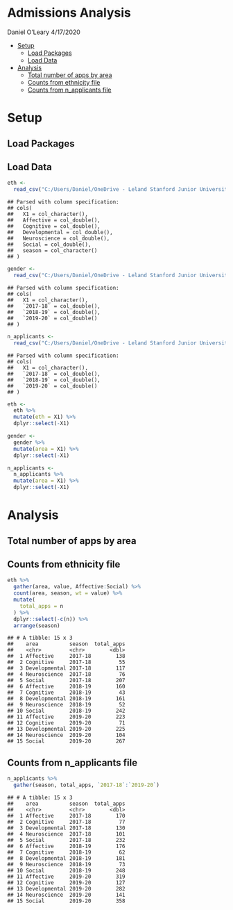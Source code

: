 Admissions Analysis
================
Daniel O’Leary
4/17/2020

  - [Setup](#setup)
      - [Load Packages](#load-packages)
      - [Load Data](#load-data)
  - [Analysis](#analysis)
      - [Total number of apps by area](#total-number-of-apps-by-area)
      - [Counts from ethnicity file](#counts-from-ethnicity-file)
      - [Counts from n\_applicants file](#counts-from-n_applicants-file)

# Setup

## Load Packages

## Load Data

``` r
eth <- 
  read_csv("C:/Users/Daniel/OneDrive - Leland Stanford Junior University/dc/applicant_analysis/applicant_analysis/results/eth_summaries.csv") 
```

    ## Parsed with column specification:
    ## cols(
    ##   X1 = col_character(),
    ##   Affective = col_double(),
    ##   Cognitive = col_double(),
    ##   Developmental = col_double(),
    ##   Neuroscience = col_double(),
    ##   Social = col_double(),
    ##   season = col_character()
    ## )

``` r
gender <- 
  read_csv("C:/Users/Daniel/OneDrive - Leland Stanford Junior University/dc/applicant_analysis/applicant_analysis/results/gender.csv") 
```

    ## Parsed with column specification:
    ## cols(
    ##   X1 = col_character(),
    ##   `2017-18` = col_double(),
    ##   `2018-19` = col_double(),
    ##   `2019-20` = col_double()
    ## )

``` r
n_applicants <- 
  read_csv("C:/Users/Daniel/OneDrive - Leland Stanford Junior University/dc/applicant_analysis/applicant_analysis/results/n_applicants.csv") 
```

    ## Parsed with column specification:
    ## cols(
    ##   X1 = col_character(),
    ##   `2017-18` = col_double(),
    ##   `2018-19` = col_double(),
    ##   `2019-20` = col_double()
    ## )

``` r
eth <-
  eth %>% 
  mutate(eth = X1) %>% 
  dplyr::select(-X1)

gender <-
  gender %>% 
  mutate(area = X1) %>% 
  dplyr::select(-X1)

n_applicants <-
  n_applicants %>% 
  mutate(area = X1) %>% 
  dplyr::select(-X1)
```

# Analysis

## Total number of apps by area

## Counts from ethnicity file

``` r
eth %>% 
  gather(area, value, Affective:Social) %>% 
  count(area, season, wt = value) %>% 
  mutate(
    total_apps = n
  ) %>% 
  dplyr::select(-c(n)) %>% 
  arrange(season)
```

    ## # A tibble: 15 x 3
    ##    area          season  total_apps
    ##    <chr>         <chr>        <dbl>
    ##  1 Affective     2017-18        138
    ##  2 Cognitive     2017-18         55
    ##  3 Developmental 2017-18        117
    ##  4 Neuroscience  2017-18         76
    ##  5 Social        2017-18        207
    ##  6 Affective     2018-19        160
    ##  7 Cognitive     2018-19         43
    ##  8 Developmental 2018-19        161
    ##  9 Neuroscience  2018-19         52
    ## 10 Social        2018-19        242
    ## 11 Affective     2019-20        223
    ## 12 Cognitive     2019-20         71
    ## 13 Developmental 2019-20        225
    ## 14 Neuroscience  2019-20        104
    ## 15 Social        2019-20        267

## Counts from n\_applicants file

``` r
n_applicants %>% 
  gather(season, total_apps, `2017-18`:`2019-20`)
```

    ## # A tibble: 15 x 3
    ##    area          season  total_apps
    ##    <chr>         <chr>        <dbl>
    ##  1 Affective     2017-18        170
    ##  2 Cognitive     2017-18         77
    ##  3 Developmental 2017-18        130
    ##  4 Neuroscience  2017-18        101
    ##  5 Social        2017-18        232
    ##  6 Affective     2018-19        176
    ##  7 Cognitive     2018-19         62
    ##  8 Developmental 2018-19        181
    ##  9 Neuroscience  2018-19         73
    ## 10 Social        2018-19        248
    ## 11 Affective     2019-20        319
    ## 12 Cognitive     2019-20        127
    ## 13 Developmental 2019-20        282
    ## 14 Neuroscience  2019-20        141
    ## 15 Social        2019-20        358
